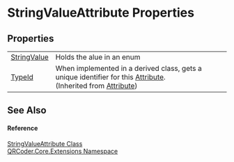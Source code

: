 # StringValueAttribute Properties




## Properties
<table>
<tr>
<td><a href="P_QRCoder_Core_Extensions_StringValueAttribute_StringValue.md">StringValue</a></td>
<td>Holds the alue in an enum</td></tr>
<tr>
<td><a href="https://learn.microsoft.com/dotnet/api/system.attribute.typeid" target="_blank" rel="noopener noreferrer">TypeId</a></td>
<td>When implemented in a derived class, gets a unique identifier for this <a href="https://learn.microsoft.com/dotnet/api/system.attribute" target="_blank" rel="noopener noreferrer">Attribute</a>.<br />(Inherited from <a href="https://learn.microsoft.com/dotnet/api/system.attribute" target="_blank" rel="noopener noreferrer">Attribute</a>)</td></tr>
</table>

## See Also


#### Reference
<a href="T_QRCoder_Core_Extensions_StringValueAttribute.md">StringValueAttribute Class</a>  
<a href="N_QRCoder_Core_Extensions.md">QRCoder.Core.Extensions Namespace</a>  
